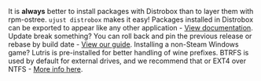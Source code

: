 It is **always** better to install packages with Distrobox than to layer them with rpm-ostree. `ujust distrobox` makes it easy!
Packages installed in Distrobox can be exported to appear like any other application - [View documentation](https://github.com/89luca89/distrobox/blob/main/docs/usage/distrobox-export.md).
Update break something? You can roll back and pin the previous release or rebase by build date - [View our guide](https://universal-blue.discourse.group/docs?topic=513).
Installing a non-Steam Windows game? Lutris is pre-installed for better handling of wine prefixes.
BTRFS is used by default for external drives, and we recommend that or EXT4 over NTFS - [More info here](https://github.com/ValveSoftware/Proton/wiki/Using-a-NTFS-disk-with-Linux-and-Windows).